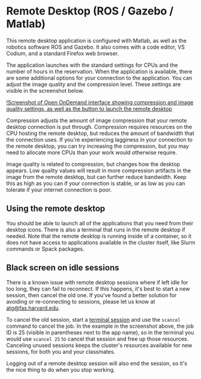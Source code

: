 # Remote Desktop (ROS / Gazebo / Matlab)

This remote desktop application is configured with Matlab, as well as the
robotics software ROS and Gazebo. It also comes with a code editor, VS Codium,
and a standard Firefox web browser.

The application launches with the standard settings for CPUs and the number of
hours in the reservation. When the application is available, there are some
additional options for your connection to the application. You can adjust the
image quality and the compression level. These settings are visible in the
screenshot below.

[!Screenshot of Open OnDemand interface showing compression and image quality settings, as well as the button to launch the remote desktop](images/remote_desktop_1.png)

Compression adjusts the amount of image compression that your remote desktop
connection is put through. Compression requires resources on the CPU hosting the
remote desktop, but reduces the amount of bandwidth that the connection uses. If
you're experiencing lagginess in your connection to the remote desktop, you can
try increasing the compression, but you may need to allocate more CPUs than your
work would otherwise require.

Image quality is related to compression, but changes how the desktop appears.
Low quality values will result in more compression artifacts in the image from
the remote desktop, but can further reduce bandwidth. Keep this as high as you
can if your connection is stable, or as low as you can tolerate if your internet
connection is poor.

## Using the remote desktop

You should be able to launch all of the applications that you need from their
desktop icons. There is also a terminal that runs in the remote desktop if
needed. Note that the remote desktop is running inside of a container, so it
does not have access to applications available in the cluster itself, like Slurm
commands or Spack packages.

## Black screen on idle sessions

There is a known issue with remote desktop sessions where if left idle for too
long, they can fail to reconnect. If this happens, it's best to start a new
session, then cancel the old one. If you've found a better solution for avoiding
or re-connecting to sessions, please let us know at
[atg@fas.harvard.edu](mailto:atg@fas.harvard.edu).

To cancel the old session, start a [terminal session](terminal.md) and use the
`scancel` command to cancel the job. In the example in the screenshot above, the
job ID is 25 (visible in parentheses next to the app name), so in the terminal
you would use `scancel 25` to cancel that session and free up those resources.
Canceling unused sessions keeps the cluster's resources available for new
sessions, for both you and your classmates.

Logging out of a remote desktop session will also end the session, so it's the
nice thing to do when you stop working.
